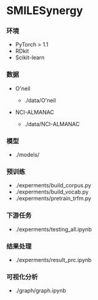 # SMILESynergy

### 环境

- PyTorch > 1.1
- RDkit
- Scikit-learn

### 数据

- O'neil

  - ./data/O'neil
  
- NCI-ALMANAC
  - ./data/NCI-ALMANAC
  

### 模型

- ./models/

### 预训练

- ./experments/build_corpus.py
- ./experments/build_vocab.py
- ./experments/pretrain_trfm.py

### 下游任务

- ./experments/testing_all.ipynb

### 结果处理

- ./experments/result_prc.ipynb

### 可视化分析

- ./graph/graph.ipynb

